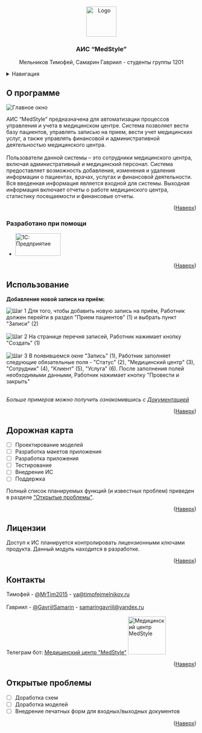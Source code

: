<a name="readme-top"></a>

<!-- PROJECT LOGO -->
<br />
<div align="center">
  <a href="https://github.com/Gavriil-S/Coursework-MedStyle">
    <img src="https://static.1c.ru/images/guidline/logo_3.png" alt="Logo" width="80" height="80">
  </a>

<h3 align="center">АИС “MedStyle”</h3>

  <p align="center">
    Мельников Тимофей, Самарин Гавриил - студенты группы 1201
    <!-- <br />
    <a href="https://github.com/github_username/repo_name"><strong>Explore the docs »</strong></a>
    <br />
    <br />
    <a href="https://github.com/github_username/repo_name">View Demo</a>
    ·
    <a href="https://github.com/github_username/repo_name/issues">Report Bug</a>
    ·
    <a href="https://github.com/github_username/repo_name/issues">Request Feature</a> -->
  </p>
</div>



<!-- TABLE OF CONTENTS -->
<details>
  <summary>Навигация</summary>
  <ol>
    <!--<li>
      <a href="#getting-started">Getting Started</a>
      <ul>
        <li><a href="#prerequisites">Prerequisites</a></li>
        <li><a href="#installation">Installation</a></li>
      </ul>
    </li>-->
    <li><a href="#about-program">О программе</a></li>
    <li><a href="#instruments">Разработано при помощи</a></li>
    <li><a href="#usage-examples">Использование</a></li>
    <li><a href="#roadmap">Дорожная карта</a></li>
    <li><a href="#license">Лицензии</a></li>
    <li><a href="#contact">Контакты</a></li>
    <li><a href="#open-problems">Открытые проблемы</a></li>
  </ol>
</details>



<!-- ABOUT THE PROJECT -->
## О программе
<a name="about-program"></a>

<img src="https://stroicraft.ru/wp-content/uploads/forgithub/main.png" alt="Главное окно"/>

АИС “MedStyle” предназначена для автоматизации процессов управления и учета в медицинском центре. Система позволяет вести базу пациентов, управлять записью на прием, вести учет медицинских услуг, а также управлять финансовой и административной деятельностью медицинского центра.<br /> <br />
Пользователи данной системы – это сотрудники медицинского центра, включая административный и медицинский персонал. Система предоставляет возможность добавления, изменения и удаления информации о пациентах, врачах, услугах и финансовой деятельности. Вся введенная информация является входной для системы. Выходная информация включает отчеты о работе медицинского центра, статистику посещаемости и финансовые отчеты.


<p align="right">(<a href="#readme-top">Наверх</a>)</p>



### Разработано при помощи
<a name="instruments"></a>

* <a href="https://v8.1c.ru/"><img src="https://static.1c.ru/images/guidline/logo_1.png" alt="1С: Предприятие" width="120" height="60"/></a>

<p align="right">(<a href="#readme-top">Наверх</a>)</p>


<!-- USAGE EXAMPLES -->
## Использование
<a name="usage-examples"></a>

<b>Добавление новой записи на приём:</b> <br/>

<img src="https://stroicraft.ru/wp-content/uploads/forgithub/step1.png" alt="Шаг 1"/>
Для того, чтобы добавить новую запись на приём, Работник должен перейти в раздел "Прием пациентов" (1) и выбрать пункт "Записи" (2)<br /> <br />

<img src="https://stroicraft.ru/wp-content/uploads/forgithub/step2.png" alt="Шаг 2"/>
На странице перечня записей, Работник нажимает кнопку "Создать" (1) <br /> <br />

<img src="https://stroicraft.ru/wp-content/uploads/forgithub/step3.png" alt="Шаг 3"/>
В появившемся окне "Запись" (1), Работник заполняет следующие обязательные поля - "Статус" (2), "Медицинский центр" (3), "Сотрудник" (4), "Клиент" (5), "Услуга" (6). После заполнения полей необходимыми данными, Работник нажимает кнопку "Провести и закрыть" <br /> <br />

_Больше примеров можно получить ознакомившись с [Документацией](https://example.com)_

<p align="right">(<a href="#readme-top">Наверх</a>)</p>



<!-- ROADMAP -->
## Дорожная карта
<a name="roadmap"></a>

- [ ] Проектирование моделей
- [ ] Разработка макетов приложения
- [ ] Разработка приложения
- [ ] Тестирование
- [ ] Внедрение ИС
- [ ] Поддержка

Полный список планируемых функций (и известных проблем) приведен в разделе ["Открытые проблемы"](#open-problems).

<p align="right">(<a href="#readme-top">Наверх</a>)</p>


<!-- LICENSE -->
## Лицензии
<a name="license"></a>

Доступ к ИС планируется контролировать лицензионными ключами продукта. Данный модуль находится в разработке.

<p align="right">(<a href="#readme-top">Наверх</a>)</p>



<!-- CONTACT -->
## Контакты
<a name="contact"></a>

Тимофей - [@MrTim2015](https://t.me/MrTim2015) - ya@timofejmelnikov.ru
<br/><br/>
Гавриил - [@GavriilSamarin](https://t.me/GavriilSamarin) - samaringavriil@yandex.ru
<br/><br/>
Телеграм бот: <a href="https://t.me/MedStyle1C_bot">Медицинский центр "MedStyle"</a>
<a href="https://t.me/MedStyle1C_bot">
    <img src="https://stroicraft.ru/wp-content/uploads/github2/telegram.jpg" alt="Медицинский центр MedStyle" width="auto" height="100">
</a>

<!--Project Link: [https://github.com/github_username/repo_name](https://github.com/github_username/repo_name)-->

<p align="right">(<a href="#readme-top">Наверх</a>)</p>

## Открытые проблемы
<a name="open-problems"></a>

- [ ] Доработка схем
- [ ] Доработка моделей
- [ ] Внедрение печатных форм для входных/выходных документов

<p align="right">(<a href="#readme-top">Наверх</a>)</p>

<!-- ACKNOWLEDGMENTS -->
<!-- ## Acknowledgments

* []()
* []()
* []()

<p align="right">(<a href="#readme-top">back to top</a>)</p>-->



<!-- MARKDOWN LINKS & IMAGES -->
<!-- https://www.markdownguide.org/basic-syntax/#reference-style-links -->
[contributors-shield]: https://img.shields.io/github/contributors/github_username/repo_name.svg?style=for-the-badge
[contributors-url]: https://github.com/github_username/repo_name/graphs/contributors
[forks-shield]: https://img.shields.io/github/forks/github_username/repo_name.svg?style=for-the-badge
[forks-url]: https://github.com/github_username/repo_name/network/members
[stars-shield]: https://img.shields.io/github/stars/github_username/repo_name.svg?style=for-the-badge
[stars-url]: https://github.com/github_username/repo_name/stargazers
[issues-shield]: https://img.shields.io/github/issues/github_username/repo_name.svg?style=for-the-badge
[issues-url]: https://github.com/github_username/repo_name/issues
[license-shield]: https://img.shields.io/github/license/github_username/repo_name.svg?style=for-the-badge
[license-url]: https://github.com/github_username/repo_name/blob/master/LICENSE.txt
[linkedin-shield]: https://img.shields.io/badge/-LinkedIn-black.svg?style=for-the-badge&logo=linkedin&colorB=555
[linkedin-url]: https://linkedin.com/in/linkedin_username
[product-screenshot]: https://история-народа.рф/images/others/123.png
[Next.js]: https://img.shields.io/badge/next.js-000000?style=for-the-badge&logo=nextdotjs&logoColor=white
[Next-url]: https://nextjs.org/
[React.js]: https://img.shields.io/badge/React-20232A?style=for-the-badge&logo=react&logoColor=61DAFB
[React-url]: https://reactjs.org/
[Vue.js]: https://img.shields.io/badge/Vue.js-35495E?style=for-the-badge&logo=vuedotjs&logoColor=4FC08D
[Vue-url]: https://vuejs.org/
[Angular.io]: https://img.shields.io/badge/Angular-DD0031?style=for-the-badge&logo=angular&logoColor=white
[Angular-url]: https://angular.io/
[Svelte.dev]: https://img.shields.io/badge/Svelte-4A4A55?style=for-the-badge&logo=svelte&logoColor=FF3E00
[Svelte-url]: https://svelte.dev/
[Laravel.com]: https://img.shields.io/badge/Laravel-FF2D20?style=for-the-badge&logo=laravel&logoColor=white
[Laravel-url]: https://laravel.com
[Bootstrap.com]: https://img.shields.io/badge/Bootstrap-563D7C?style=for-the-badge&logo=bootstrap&logoColor=white
[Bootstrap-url]: https://getbootstrap.com
[JQuery.com]: https://img.shields.io/badge/jQuery-0769AD?style=for-the-badge&logo=jquery&logoColor=white
[JQuery-url]: https://jquery.com 
[1C-url]: https://v8.1c.ru/ 
[1C.ru]: https://static.1c.ru/images/guidline/logo_1.png
